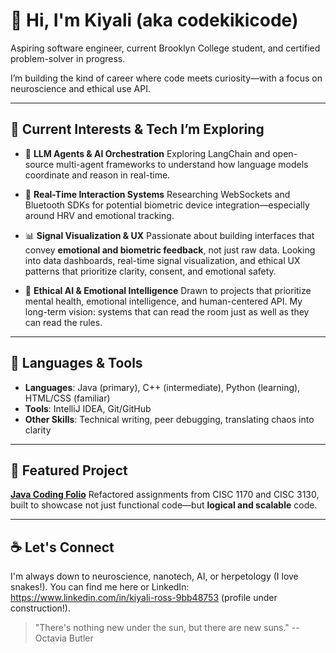 # 👋 Hi, I'm Kiyali (aka codekikicode)

Aspiring software engineer, current Brooklyn College student, and certified problem-solver in progress.

I’m building the kind of career where code meets curiosity—with a focus on neuroscience and ethical use API.

---

## 🔭 Current Interests & Tech I’m Exploring

* 🧠 **LLM Agents & AI Orchestration**
  Exploring LangChain and open-source multi-agent frameworks to understand how language models coordinate and reason in real-time.

* 📡 **Real-Time Interaction Systems**
  Researching WebSockets and Bluetooth SDKs for potential biometric device integration—especially around HRV and emotional tracking.

* 📊 **Signal Visualization & UX**
  Passionate about building interfaces that convey **emotional and biometric feedback**, not just raw data.
  Looking into data dashboards, real-time signal visualization, and ethical UX patterns that prioritize clarity, consent, and emotional safety.

* 🧬 **Ethical AI & Emotional Intelligence**
  Drawn to projects that prioritize mental health, emotional intelligence, and human-centered API.
  My long-term vision: systems that can read the room just as well as they can read the rules.

---

## 🧰 Languages & Tools

* **Languages**: Java (primary), C++ (intermediate), Python (learning), HTML/CSS (familiar)
* **Tools**: IntelliJ IDEA, Git/GitHub
* **Other Skills**: Technical writing, peer debugging, translating chaos into clarity

---

## 🚀 Featured Project

**[Java Coding Folio](https://github.com/codekikicode/java-coding-folio)**
Refactored assignments from CISC 1170 and CISC 3130, built to showcase not just functional code—but **logical and scalable** code.

---

## ☕ Let's Connect

I'm always down to neuroscience, nanotech, AI, or herpetology (I love snakes!). 
You can find me here or LinkedIn: https://www.linkedin.com/in/kiyali-ross-9bb48753 (profile under construction!).

> "There's nothing new under the sun, but there are new suns." --Octavia Butler
